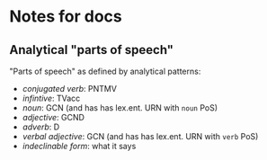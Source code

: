 # Notes for docs

## Analytical "parts of speech"

"Parts of speech" as defined by analytical patterns:

- *conjugated verb*: PNTMV
- *infintive*: TVacc
- *noun*: GCN (and has has lex.ent. URN with `noun` PoS)
- *adjective*: GCND
- *adverb*: D
- *verbal adjective*: GCN (and has has lex.ent. URN with `verb` PoS)
- *indeclinable form*: what it says
